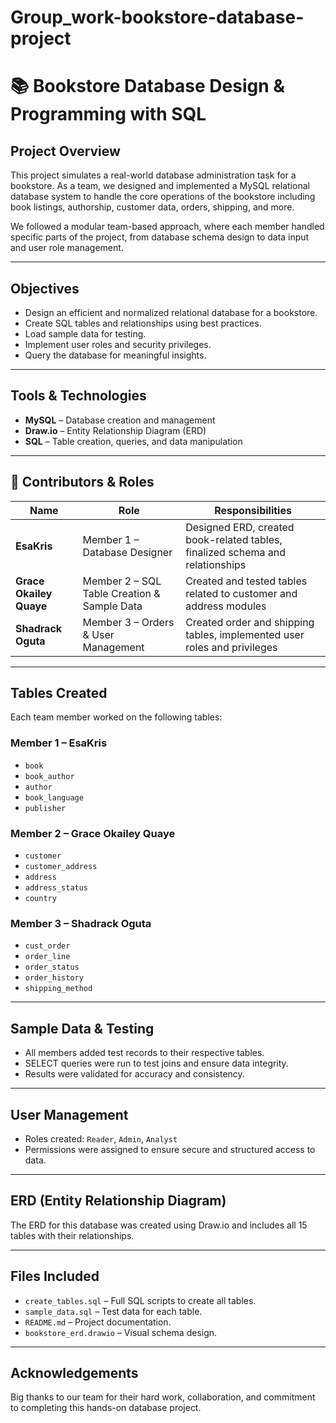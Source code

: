 # Group_work-bookstore-database-project
# 📚 Bookstore Database Design & Programming with SQL

## Project Overview
This project simulates a real-world database administration task for a bookstore. As a team, we designed and implemented a MySQL relational database system to handle the core operations of the bookstore including book listings, authorship, customer data, orders, shipping, and more.

We followed a modular team-based approach, where each member handled specific parts of the project, from database schema design to data input and user role management.

---

##  Objectives
- Design an efficient and normalized relational database for a bookstore.
- Create SQL tables and relationships using best practices.
- Load sample data for testing.
- Implement user roles and security privileges.
- Query the database for meaningful insights.

---

## Tools & Technologies
- **MySQL** – Database creation and management  
- **Draw.io** – Entity Relationship Diagram (ERD)  
- **SQL** – Table creation, queries, and data manipulation  

---

## 👨 Contributors & Roles

| Name                | Role                         | Responsibilities |
|---------------------|------------------------------|------------------|
| **EsaKris**         | Member 1 – Database Designer  | Designed ERD, created book-related tables, finalized schema and relationships |
| **Grace Okailey Quaye** | Member 2 – SQL Table Creation & Sample Data | Created and tested tables related to customer and address modules |
| **Shadrack Oguta**  | Member 3 – Orders & User Management | Created order and shipping tables, implemented user roles and privileges |

---

##  Tables Created

Each team member worked on the following tables:

### Member 1 – EsaKris
- `book`
- `book_author`
- `author`
- `book_language`
- `publisher`

### Member 2 – Grace Okailey Quaye
- `customer`
- `customer_address`
- `address`
- `address_status`
- `country`

### Member 3 – Shadrack Oguta
- `cust_order`
- `order_line`
- `order_status`
- `order_history`
- `shipping_method`

---

##  Sample Data & Testing
- All members added test records to their respective tables.
- SELECT queries were run to test joins and ensure data integrity.
- Results were validated for accuracy and consistency.

---

##  User Management
- Roles created: `Reader`, `Admin`, `Analyst`
- Permissions were assigned to ensure secure and structured access to data.

---

##  ERD (Entity Relationship Diagram)
The ERD for this database was created using Draw.io and includes all 15 tables with their relationships.

---

##  Files Included
- `create_tables.sql` – Full SQL scripts to create all tables.
- `sample_data.sql` – Test data for each table.
- `README.md` – Project documentation.
- `bookstore_erd.drawio` – Visual schema design.

---

##  Acknowledgements
Big thanks to our team for their hard work, collaboration, and commitment to completing this hands-on database project.

